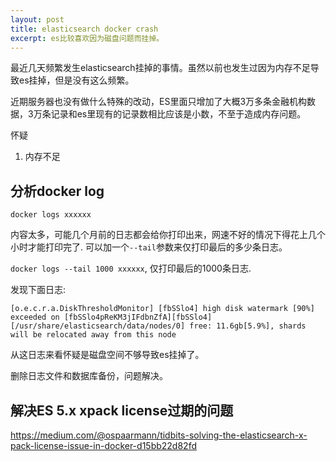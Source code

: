 ```yaml
---
layout: post
title: elasticsearch docker crash
excerpt: es比较喜欢因为磁盘问题而挂掉。
---
```


最近几天频繁发生elasticsearch挂掉的事情。虽然以前也发生过因为内存不足导致es挂掉，但是没有这么频繁。

近期服务器也没有做什么特殊的改动，ES里面只增加了大概3万多条金融机构数据，3万条记录和es里现有的记录数相比应该是小数，不至于造成内存问题。


怀疑
1. 内存不足

## 分析docker log

`docker logs xxxxxx`

内容太多，可能几个月前的日志都会给你打印出来，网速不好的情况下得花上几个小时才能打印完了. 可以加一个`--tail`参数来仅打印最后的多少条日志。

`docker logs --tail 1000 xxxxxx`, 仅打印最后的1000条日志.


发现下面日志:
~~~
[o.e.c.r.a.DiskThresholdMonitor] [fbSSlo4] high disk watermark [90%] exceeded on [fbSSlo4pReKM3jIFdbnZfA][fbSSlo4][/usr/share/elasticsearch/data/nodes/0] free: 11.6gb[5.9%], shards will be relocated away from this node
~~~

从这日志来看怀疑是磁盘空间不够导致es挂掉了。

删除日志文件和数据库备份，问题解决。

## 解决ES 5.x xpack license过期的问题

https://medium.com/@ospaarmann/tidbits-solving-the-elasticsearch-x-pack-license-issue-in-docker-d15bb22d82fd
